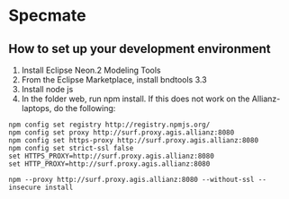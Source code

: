 # Specmate

## How to set up your development environment
1. Install Eclipse Neon.2 Modeling Tools
2. From the Eclipse Marketplace, install bndtools 3.3
3. Install node js
4. In the folder web, run npm install. If this does not work on the Allianz-laptops, do the following:

```
npm config set registry http://registry.npmjs.org/
npm config set proxy http://surf.proxy.agis.allianz:8080
npm config set https-proxy http://surf.proxy.agis.allianz:8080
npm config set strict-ssl false
set HTTPS_PROXY=http://surf.proxy.agis.allianz:8080
set HTTP_PROXY=http://surf.proxy.agis.allianz:8080

npm --proxy http://surf.proxy.agis.allianz:8080 --without-ssl --insecure install
```
